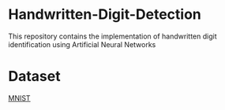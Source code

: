 # Handwritten-Digit-Detection
This repository contains the implementation of handwritten digit identification using Artificial Neural Networks

# Dataset
[MNIST](http://yann.lecun.com/exdb/mnist/)
